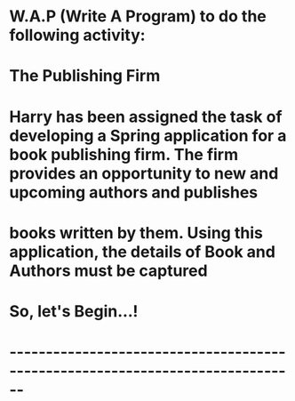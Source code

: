 # W.A.P (Write A Program) to do the following activity:

# The Publishing Firm

# Harry has been assigned the task of developing a Spring application for a book publishing firm. The firm provides an opportunity to new and upcoming authors and publishes
# books written by them. Using this application, the details of Book and Authors must be captured

# So, let's Begin...!
# ------------------------------------------------------------------------------
